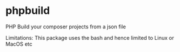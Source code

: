 # phpbuild
PHP Build your composer projects from a json file

Limitations: This package uses the bash and hence limited to Linux or MacOS etc
